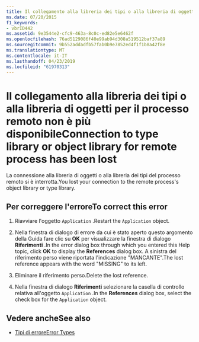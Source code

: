 ```yaml
---
title: Il collegamento alla libreria dei tipi o alla libreria di oggetti per il processo remoto non è più disponibile
ms.date: 07/20/2015
f1_keywords:
- vbrID442
ms.assetid: 9e3544e2-cfc9-463a-8c0c-ed82e5e6462f
ms.openlocfilehash: 76ad5129086f40e99ab94d308a519512baf37a89
ms.sourcegitcommit: 9b552addadfb57fab0b9e7852ed4f1f1b8a42f8e
ms.translationtype: MT
ms.contentlocale: it-IT
ms.lasthandoff: 04/23/2019
ms.locfileid: "61970313"
---
```

# <a name="connection-to-type-library-or-object-library-for-remote-process-has-been-lost"></a><span data-ttu-id="49dc5-102">Il collegamento alla libreria dei tipi o alla libreria di oggetti per il processo remoto non è più disponibile</span><span class="sxs-lookup"><span data-stu-id="49dc5-102">Connection to type library or object library for remote process has been lost</span></span>
<span data-ttu-id="49dc5-103">La connessione alla libreria di oggetti o alla libreria dei tipi del processo remoto si è interrotta.</span><span class="sxs-lookup"><span data-stu-id="49dc5-103">You lost your connection to the remote process's object library or type library.</span></span>  
  
## <a name="to-correct-this-error"></a><span data-ttu-id="49dc5-104">Per correggere l'errore</span><span class="sxs-lookup"><span data-stu-id="49dc5-104">To correct this error</span></span>  
  
1. <span data-ttu-id="49dc5-105">Riavviare l'oggetto `Application` .</span><span class="sxs-lookup"><span data-stu-id="49dc5-105">Restart the `Application` object.</span></span>  
  
2. <span data-ttu-id="49dc5-106">Nella finestra di dialogo di errore da cui è stato aperto questo argomento della Guida fare clic su **OK** per visualizzare la finestra di dialogo **Riferimenti** .</span><span class="sxs-lookup"><span data-stu-id="49dc5-106">In the error dialog box through which you entered this Help topic, click **OK** to display the **References** dialog box.</span></span> <span data-ttu-id="49dc5-107">A sinistra del riferimento perso viene riportata l'indicazione "MANCANTE".</span><span class="sxs-lookup"><span data-stu-id="49dc5-107">The lost reference appears with the word "MISSING" to its left.</span></span>  
  
3. <span data-ttu-id="49dc5-108">Eliminare il riferimento perso.</span><span class="sxs-lookup"><span data-stu-id="49dc5-108">Delete the lost reference.</span></span>  
  
4. <span data-ttu-id="49dc5-109">Nella finestra di dialogo **Riferimenti** selezionare la casella di controllo relativa all'oggetto `Application` .</span><span class="sxs-lookup"><span data-stu-id="49dc5-109">In the **References** dialog box, select the check box for the `Application` object.</span></span>  
  
## <a name="see-also"></a><span data-ttu-id="49dc5-110">Vedere anche</span><span class="sxs-lookup"><span data-stu-id="49dc5-110">See also</span></span>

- [<span data-ttu-id="49dc5-111">Tipi di errore</span><span class="sxs-lookup"><span data-stu-id="49dc5-111">Error Types</span></span>](../../visual-basic/programming-guide/language-features/error-types.md)
